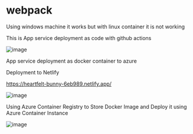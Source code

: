 # webpack

Using windows machine it works but with linux container it is not working

This is App service deployment as code with github actions

![image](https://user-images.githubusercontent.com/57040928/207312733-f50739de-3a64-45b9-85c1-3cc1ace8380e.png)


App service deployment as docker container to azure


Deployment to Netlify

https://heartfelt-bunny-6eb989.netlify.app/

![image](https://user-images.githubusercontent.com/57040928/208225324-c09e7c34-218f-400c-906d-32aefdc65b3f.png)



Using Azure Container Registry to Store Docker Image and Deploy it using Azure Container Instance

![image](https://user-images.githubusercontent.com/57040928/208238095-abef14b9-a99f-48c8-a8db-48a626d22eb2.png)
